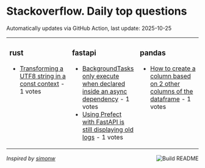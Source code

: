 # Stackoverflow. Daily top questions 

Automatically updates via GitHub Action, last update: <!-- date starts -->2025-10-25<!-- date ends -->


<table><tr><td valign="top" width="33%">

### rust
<!-- rust starts -->
* [Transforming a UTF8 string in a const context](https://stackoverflow.com/questions/79799299/transforming-a-utf-8-string-in-a-const-context) - 1 votes
<!-- rust ends -->
</td><td valign="top" width="34%">


### fastapi
<!-- fastapi starts -->
* [BackgroundTasks only execute when declared inside an async dependency](https://stackoverflow.com/questions/79799071/backgroundtasks-only-execute-when-declared-inside-an-async-dependency) - 1 votes
* [Using Prefect with FastAPI is still displaying old logs](https://stackoverflow.com/questions/79799479/using-prefect-with-fastapi-is-still-displaying-old-logs) - 1 votes
<!-- fastapi ends -->
</td><td valign="top" width="34%">


### pandas
<!-- pandas starts -->
* [How to create a column based on 2 other columns of the dataframe](https://stackoverflow.com/questions/79798995/how-to-create-a-column-based-on-2-other-columns-of-the-dataframe) - 1 votes
<!-- pandas ends -->
</td></tr></table>

<a href="https://github.com/hp0404/hp0404/actions"><img src="https://github.com/hp0404/hp0404/workflows/Build%20README/badge.svg" align="right" alt="Build README"></a> <p>*Inspired by  [simonw](https://github.com/simonw/simonw)*</p>

